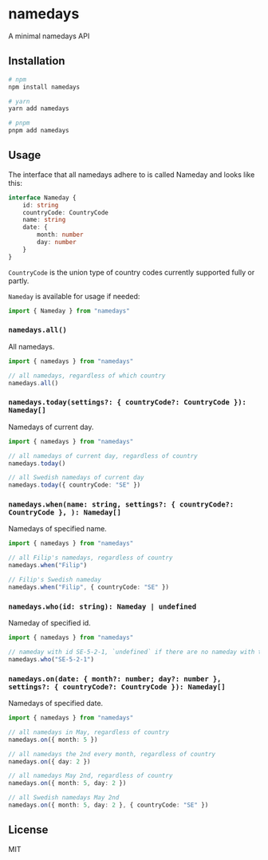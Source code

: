 # namedays

A minimal namedays API

## Installation

```bash
# npm
npm install namedays

# yarn
yarn add namedays

# pnpm
pnpm add namedays
```

## Usage

The interface that all namedays adhere to is called Nameday and looks like this:

```ts
interface Nameday {
	id: string
	countryCode: CountryCode
	name: string
	date: {
		month: number
		day: number
	}
}
```

`CountryCode` is the union type of country codes currently supported fully or
partly.

`Nameday` is available for usage if needed:

```ts
import { Nameday } from "namedays"
```

### `namedays.all()`

All namedays.

```ts
import { namedays } from "namedays"

// all namedays, regardless of which country
namedays.all()
```

### `namedays.today(settings?: { countryCode?: CountryCode }): Nameday[]`

Namedays of current day.

```ts
import { namedays } from "namedays"

// all namedays of current day, regardless of country
namedays.today()

// all Swedish namedays of current day
namedays.today({ countryCode: "SE" })
```

### `namedays.when(name: string, settings?: { countryCode?: CountryCode }, ): Nameday[]`

Namedays of specified name.

```ts
import { namedays } from "namedays"

// all Filip's namedays, regardless of country
namedays.when("Filip")

// Filip's Swedish nameday
namedays.when("Filip", { countryCode: "SE" })
```

### `namedays.who(id: string): Nameday | undefined`

Nameday of specified id.

```ts
import { namedays } from "namedays"

// nameday with id SE-5-2-1, `undefined` if there are no nameday with that id
namedays.who("SE-5-2-1")
```

### `namedays.on(date: { month?: number; day?: number }, settings?: { countryCode?: CountryCode }): Nameday[]`

Namedays of specified date.

```ts
import { namedays } from "namedays"

// all namedays in May, regardless of country
namedays.on({ month: 5 })

// all namedays the 2nd every month, regardless of country
namedays.on({ day: 2 })

// all namedays May 2nd, regardless of country
namedays.on({ month: 5, day: 2 })

// all Swedish namedays May 2nd
namedays.on({ month: 5, day: 2 }, { countryCode: "SE" })
```

## License

MIT
